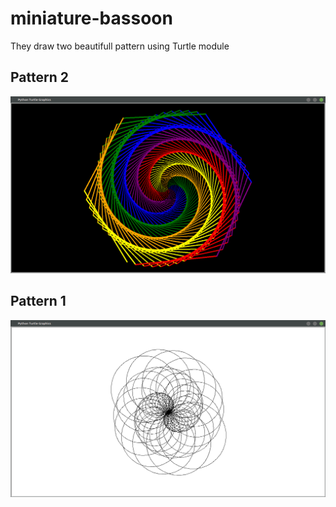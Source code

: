 # miniature-bassoon
They draw two beautifull pattern using Turtle module

## Pattern 2
![Turtle1](https://github.com/Allan-1/miniature-bassoon/blob/master/images/Screenshot%20from%202020-06-10%2020-23-57.png?raw=true)

## Pattern 1
![Turtle2](https://github.com/Allan-1/miniature-bassoon/blob/master/images/Screenshot%20from%202020-06-10%2020-27-01.png?raw=true)
